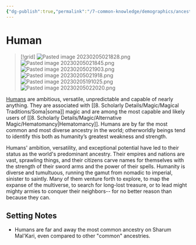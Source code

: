 ```yaml
---
{"dg-publish":true,"permalink":"/7-common-knowledge/demographics/ancestries/human/","noteIcon":""}
---
```


# Human

>[!grid]
>![Pasted image 20230205021828.png](/img/user/x.%20Assets/Attachments/Pasted%20image%2020230205021828.png)
>![Pasted image 20230205021845.png](/img/user/x.%20Assets/Attachments/Pasted%20image%2020230205021845.png)
>![Pasted image 20230205021903.png](/img/user/x.%20Assets/Attachments/Pasted%20image%2020230205021903.png)
>![Pasted image 20230205021918.png](/img/user/x.%20Assets/Attachments/Pasted%20image%2020230205021918.png)
![Pasted image 20230205191025.png](/img/user/x.%20Assets/Attachments/Pasted%20image%2020230205191025.png)
![Pasted image 20230205022020.png](/img/user/x.%20Assets/Attachments/Pasted%20image%2020230205022020.png)

[Humans](https://2e.aonprd.com/Ancestries.aspx?ID=6) are ambitious, versatile, unpredictable and capable of nearly anything. They are associated with [[8. Scholarly Details/Magic/Magical Traditions/Soma\|soma]] magic and are among the most capable and likely users of [[8. Scholarly Details/Magic/Alternative Magic/Hematomancy\|Hematomancy]]. Humans are by far the most common and most diverse ancestry in the world; otherworldly beings tend to identify this both as humanity’s greatest weakness and strength.

Humans' ambition, versatility, and exceptional potential have led to their status as the world's predominant ancestry. Their empires and nations are vast, sprawling things, and their citizens carve names for themselves with the strength of their sword arms and the power of their spells. Humanity is diverse and tumultuous, running the gamut from nomadic to imperial, sinister to saintly. Many of them venture forth to explore, to map the expanse of the multiverse, to search for long-lost treasure, or to lead might mighty armies to conquer their neighbors-- for no better reason than because they can.

## Setting Notes

- Humans are far and away the most common ancestry on Sharum Mal'Kari, even compared to other "common" ancestries. 

